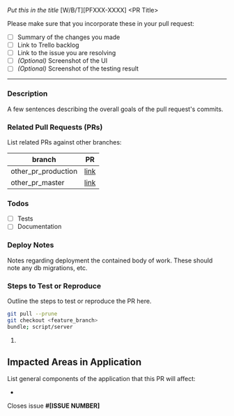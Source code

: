 *Put this in the title* \[W/B/T]\[PFXXX-XXXX\] \<PR Title\>

Please make sure that you incorporate these in your pull request:
- [ ] Summary of the changes you made
- [ ] Link to Trello backlog
- [ ] Link to the issue you are resolving
- [ ] *(Optional)* Screenshot of the UI
- [ ] *(Optional)* Screenshot of the testing result

***
### Description
A few sentences describing the overall goals of the pull request's commits.

### Related Pull Requests (PRs)
List related PRs against other branches:

branch | PR
------ | ------
other_pr_production | [link]()
other_pr_master | [link]()

### Todos
- [ ] Tests
- [ ] Documentation

### Deploy Notes
Notes regarding deployment the contained body of work. These should note any
db migrations, etc.

### Steps to Test or Reproduce
Outline the steps to test or reproduce the PR here.

```sh
git pull --prune
git checkout <feature_branch>
bundle; script/server
```

1. 

## Impacted Areas in Application
List general components of the application that this PR will affect:

* 

Closes issue **#[ISSUE NUMBER]**
